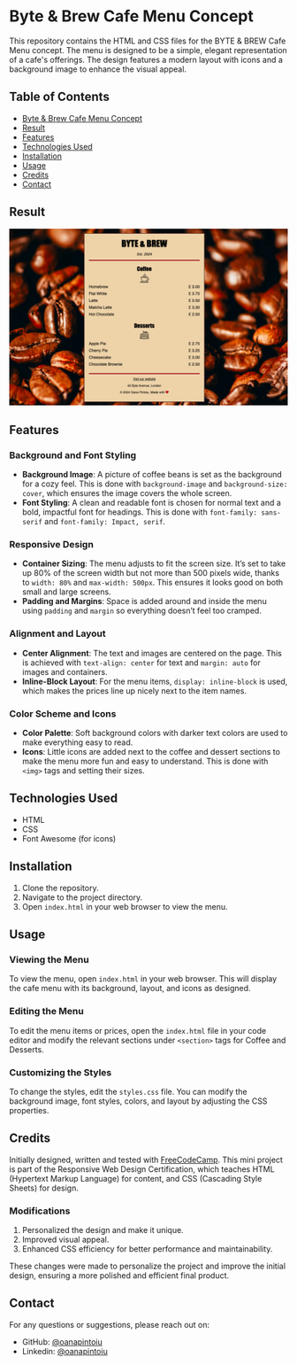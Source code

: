 # Byte & Brew Cafe Menu Concept

This repository contains the HTML and CSS files for the BYTE & BREW Cafe Menu concept. The menu is designed to be a simple, elegant representation of a cafe's offerings. The design features a modern layout with icons and a background image to enhance the visual appeal.

## Table of Contents

- [Byte & Brew Cafe Menu Concept](#byte--brew-cafe-menu-concept)
- [Result](#result)
- [Features](#features)
- [Technologies Used](#technologies-used)
- [Installation](#installation)
- [Usage](#usage)
- [Credits](#credits)
- [Contact](#contact)


## Result

![BYTE & BREW Logo](./img/menu.png)

## Features

### Background and Font Styling

- **Background Image**: A picture of coffee beans is set as the background for a cozy feel. This is done with `background-image` and `background-size: cover`, which ensures the image covers the whole screen.
- **Font Styling**: A clean and readable font is chosen for normal text and a bold, impactful font for headings. This is done with `font-family: sans-serif` and `font-family: Impact, serif`.

### Responsive Design

- **Container Sizing**: The menu adjusts to fit the screen size. It’s set to take up 80% of the screen width but not more than 500 pixels wide, thanks to `width: 80%` and `max-width: 500px`. This ensures it looks good on both small and large screens.
- **Padding and Margins**: Space is added around and inside the menu using `padding` and `margin` so everything doesn’t feel too cramped.

### Alignment and Layout

- **Center Alignment**: The text and images are centered on the page. This is achieved with `text-align: center` for text and `margin: auto` for images and containers.
- **Inline-Block Layout**: For the menu items, `display: inline-block` is used, which makes the prices line up nicely next to the item names.

### Color Scheme and Icons

- **Color Palette**: Soft background colors with darker text colors are used to make everything easy to read.
- **Icons**: Little icons are added next to the coffee and dessert sections to make the menu more fun and easy to understand. This is done with `<img>` tags and setting their sizes.

## Technologies Used

- HTML
- CSS
- Font Awesome (for icons)

## Installation

1. Clone the repository.
2. Navigate to the project directory.
3. Open `index.html` in your web browser to view the menu.

## Usage

### Viewing the Menu

To view the menu, open `index.html` in your web browser. This will display the cafe menu with its background, layout, and icons as designed.

### Editing the Menu

To edit the menu items or prices, open the `index.html` file in your code editor and modify the relevant sections under `<section>` tags for Coffee and Desserts.

### Customizing the Styles

To change the styles, edit the `styles.css` file. You can modify the background image, font styles, colors, and layout by adjusting the CSS properties.

## Credits

Initially designed, written and tested with [FreeCodeCamp](https://www.freecodecamp.org/opin). This mini project is part of the Responsive Web Design Certification, which teaches HTML (Hypertext Markup Language) for content, and CSS (Cascading Style Sheets) for design. 

### Modifications

1. Personalized the design and make it unique.
2. Improved visual appeal.
3. Enhanced CSS efficiency for better performance and maintainability.

These changes were made to personalize the project and improve the initial design, ensuring a more polished and efficient final product.

## Contact

For any questions or suggestions, please reach out on: 

- GitHub: [@oanapintoiu](https://github.com/oanapintoiu)
- Linkedin: [@oanapintoiu](https://www.linkedin.com/in/oanapintoiu/)
